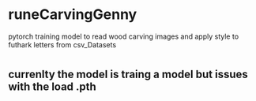 # runeCarvingGenny
pytorch training model to read wood carving images and apply style to futhark letters from csv_Datasets
#
## currenlty the model is traing a model but issues with the load .pth
